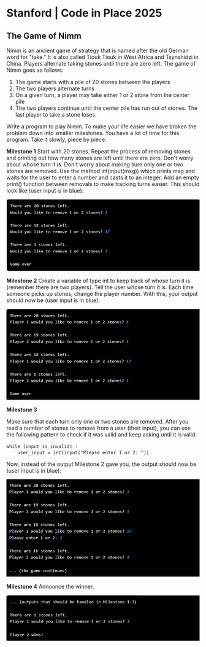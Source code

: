 # Stanford | Code in Place 2025

## The Game of Nimm

Nimm is an ancient game of strategy that is named after the old German word for "take." It is also called Tiouk Tiouk in West Africa and Tsynshidzi in China. Players alternate taking stones until there are zero left. The game of Nimm goes as follows:

1. The game starts with a pile of 20 stones between the players
2. The two players alternate turns
3. On a given turn, a player may take either 1 or 2 stone from the center pile
4. The two players continue until the center pile has run out of stones.
The last player to take a stone loses.

Write a program to play Nimm. To make your life easier we have broken the problem down into smaller milestones. You have a lot of time for this program. Take it slowly, piece by piece.

**Milestone 1**
Start with 20 stones. Repeat the process of removing stones and printing out how many stones are left until there are zero. Don't worry about whose turn it is. Don't worry about making sure only one or two stones are removed. Use the method int(input(msg)) which prints msg and waits for the user to enter a number and casts it to an integer. Add an empty print() function between removals to make  tracking turns easier. This should look like (user input is in blue):

![alt text](image.png)

**Milestone 2**
Create a variable of type int to keep track of whose turn it is (remember there are two players). Tell the user whose turn it is. Each time someone picks up stones, change the player number. With this, your output should now be (user input is in blue):

![alt text](image-1.png)

**Milestone 3**

Make sure that each turn only one or two stones are removed. After you read a number of stones to remove from a user (their input), you can use the following pattern to check if it was valid and keep asking until it is valid.

    while (input_is_invalid) :
        user_input = int(input("Please enter 1 or 2: "))

Now, instead of the output Milestone 2 gave you, the output should now be (user input is in blue):

![alt text](image-2.png)

**Milestone 4**
Announce the winner.

![alt text](image-3.png)

